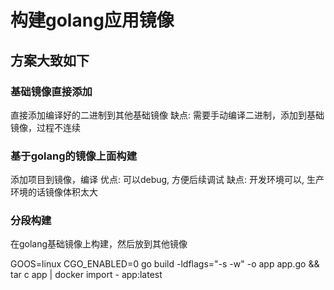 # 构建golang应用镜像

## 方案大致如下

### 基础镜像直接添加

直接添加编译好的二进制到其他基础镜像
缺点: 需要手动编译二进制，添加到基础镜像，过程不连续

### 基于golang的镜像上面构建

添加项目到镜像，编译
优点: 可以debug, 方便后续调试
缺点: 开发环境可以, 生产环境的话镜像体积太大

### 分段构建

  在golang基础镜像上构建，然后放到其他镜像

GOOS=linux CGO_ENABLED=0 go build -ldflags="-s -w" -o app app.go && tar c app | docker import - app:latest
